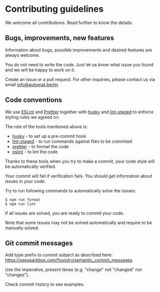 # Contributing guidelines

We welcome all contributions. Read further to know the details.

## Bugs, improvements, new features

Information about bugs, possible improvements and desired features are always welcome.

You do not need to write the code. Just let us know what issue you found and we will be happy to work on it.

Create an issue or a pull request. For other inquiries, please contact us via email info@automat.berlin.

## Code conventions

We use [ESLint](https://www.npmjs.com/package/eslint) and [Prettier](https://www.npmjs.com/package/prettier) together with [husky](https://www.npmjs.com/package/husky) and [lint-staged](https://www.npmjs.com/package/lint-staged) to enforce styling rules we agreed on.

The role of the tools mentioned above is:

- [husky](https://www.npmjs.com/package/husky) - to set up a pre-commit hook
- [lint-staged](https://www.npmjs.com/package/lint-staged) - to run commands against files to be commited
- [prettier](https://www.npmjs.com/package/prettier) - to format the code
- [eslint](https://www.npmjs.com/package/eslint) - to lint the code

Thanks to these tools when you try to make a commit, your code style will be automatically verified.

Your commit will fail if verification fails. You should get information about issues in your code.

Try to run following commands to automatically solve the issues:

```
$ npm run format
$ npm run lint
```

If all issues are solved, you are ready to commit your code.

Note that some issues may not be solved automatically and require to be manually solved.

## Git commit messages

Add type prefix to commit subject as described here: https://seesparkbox.com/foundry/semantic_commit_messages.

Use the imperative, present tense (e.g. "change" not "changed" nor "changes").

Check commit history to see examples.
